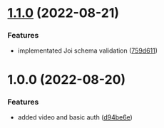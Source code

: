 # [1.1.0](https://github.com/hbendix/aureka.ai/compare/v1.0.0...v1.1.0) (2022-08-21)


### Features

* implementated Joi schema validation ([759d611](https://github.com/hbendix/aureka.ai/commit/759d611add4c908c89dcf47f068aa3db6e76532b))

# 1.0.0 (2022-08-20)


### Features

* added video and basic auth ([d94be6e](https://github.com/hbendix/aureka.ai/commit/d94be6e3b77df14da79f6ebbc70fd38ac82c631b))

